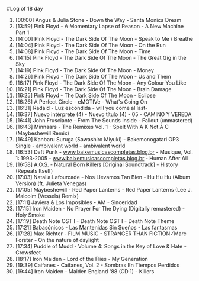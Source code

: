 #Log of 18 day

1. [00:00] Angus & Julia Stone - Down the Way - Santa Monica Dream
1. [13:59] Pink Floyd - A Momentary Lapse of Reason - A New Machine Part 1
1. [14:00] Pink Floyd - The Dark Side Of The Moon - Speak to Me / Breathe
1. [14:04] Pink Floyd - The Dark Side Of The Moon - On the Run
1. [14:08] Pink Floyd - The Dark Side Of The Moon - Time
1. [14:15] Pink Floyd - The Dark Side Of The Moon - The Great Gig in the Sky
1. [14:19] Pink Floyd - The Dark Side Of The Moon - Money
1. [14:26] Pink Floyd - The Dark Side Of The Moon - Us and Them
1. [16:17] Pink Floyd - The Dark Side Of The Moon - Any Colour You Like
1. [16:21] Pink Floyd - The Dark Side Of The Moon - Brain Damage
1. [16:25] Pink Floyd - The Dark Side Of The Moon - Eclipse
1. [16:26] A Perfect Circle - eMOTIVe - What's Going On
1. [16:31] Radaid - Luz escondida - will you come al last-
1. [16:37] Nuevo intérprete (4) - Nuevo título (4) - 05 - CAMINO Y VEREDA
1. [16:41] John Frusciante - From The Sounds Inside - Fallout (unmastered)
1. [16:43] Minnaars - The Remixes Vol. 1 - Spelt With A K Not A C (Maybeshewill Remix)
1. [16:49] Kanbaru Suruga (Sawashiro Miyuki) - Bakemonogatari OP3 Single - ambivalent world - ambivalent world
1. [16:53] Daft Punk - www.baixemusicascompletas.blog.br - Musique, Vol. 1: 1993-2005 - www.baixemusicascompletas.blog.br - Human After All
1. [16:58] A.O.S. - Natural Born Killers [Original Soundtrack] - History (Repeats Itself)
1. [17:03] Natalia Lafourcade - Nos Llevamos Tan Bien - Hu Hu Hu (Album Version) (ft. Julieta Venegas)
1. [17:05] Maybeshewill - Red Paper Lanterns - Red Paper Lanterns (Lee J. Malcolm (Vessels) Remix)
1. [17:11] Javiera & Los Imposibles - AM - Sinceridad
1. [17:15] Iron Maiden - No Prayer For The Dying (Digitally remastered) - Holy Smoke
1. [17:19] Death Note OST I - Death Note OST I - Death Note Theme
1. [17:21] Babasónicos - Las Mantenidas Sin Sueños - Las fantasmas
1. [17:28] Max Richter - FILM MUSIC - STRANGER THAN FICTION ⁄ Marc Forster - On the nature of daylight
1. [17:34] Puddle of Mudd - Volume 4: Songs in the Key of Love & Hate - Crowsfeet
1. [18:17] Iron Maiden - Lord of the Flies - My Generation
1. [19:39] Caifanes - Caifanes, Vol. 2 - Sombras En Tiempos Perdidos
1. [19:44] Iron Maiden - Maiden England '88 (CD 1) - Killers
